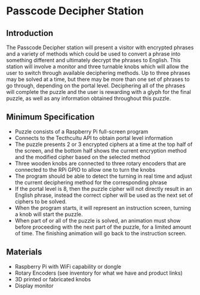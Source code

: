 # Passcode Decipher Station

## Introduction
The Passcode Decipher station will present a visitor with encrypted phrases and a variety of methods which could be used to convert a phrase into something different and ultimately decrypt the phrases to English. This station will involve a monitor and three turnable knobs which will allow the user to switch through available deciphering methods. Up to three phrases may be solved at a time, but there may be more than one set of phrases to go through, depending on the portal level. Deciphering all of the phrases will complete the puzzle and the user is rewarding with a glyph for the final puzzle, as well as any information obtained throughout this puzzle.

## Minimum Specification
* Puzzle consists of a Raspberry Pi full-screen program
* Connects to the Tecthcultu API to obtain portal level information
* The puzzle presents 2 or 3 encrypted ciphers at a time at the top half of the screen, and the bottom half shows the current encryption method and the modified cipher based on the selected method
* Three wooden knobs are connected to three rotary encoders that are connected to the RPi GPIO to allow one to turn the knobs
* The program should be able to detect the turning in real time and adjust the current deciphering method for the corresponding phrase
* If the portal level is 8, then the puzzle cipher will not directly result in an English phrase, instead the correct cipher will be used as the next set of ciphers to be solved.
* When the program starts, it will represent an instruction screen, turning a knob will start the puzzle.
* When part of or all of the puzzle is solved, an animation must show before proceeding with the next part of the puzzle, for a limited amount of time. The finishing animation will go back to the instruction screen.

## Materials
* Raspberry Pi with WiFi capability or dongle
* Rotary Encoders (see inventory for what we have and product links)
* 3D printed or fabricated knobs
* Display monitor

